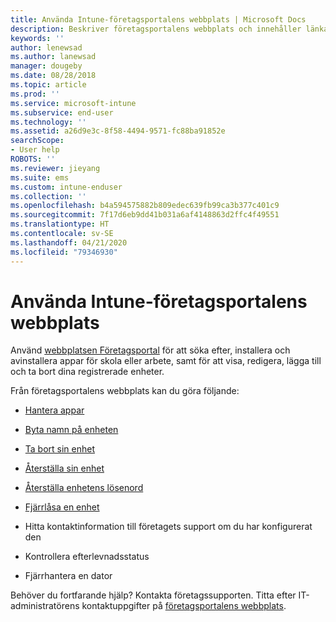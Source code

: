 ```yaml
---
title: Använda Intune-företagsportalens webbplats | Microsoft Docs
description: Beskriver företagsportalens webbplats och innehåller länkar till anvisningar för saker som slutanvändarna kan göra på webbplatsen
keywords: ''
author: lenewsad
ms.author: lanewsad
manager: dougeby
ms.date: 08/28/2018
ms.topic: article
ms.prod: ''
ms.service: microsoft-intune
ms.subservice: end-user
ms.technology: ''
ms.assetid: a26d9e3c-8f58-4494-9571-fc88ba91852e
searchScope:
- User help
ROBOTS: ''
ms.reviewer: jieyang
ms.suite: ems
ms.custom: intune-enduser
ms.collection: ''
ms.openlocfilehash: b4a594575882b809edec639fb99ca3b377c401c9
ms.sourcegitcommit: 7f17d6eb9dd41b031a6af4148863d2ffc4f49551
ms.translationtype: HT
ms.contentlocale: sv-SE
ms.lasthandoff: 04/21/2020
ms.locfileid: "79346930"
---
```

# <a name="using-the-intune-company-portal-website"></a>Använda Intune-företagsportalens webbplats
Använd [webbplatsen Företagsportal](https://portal.manage.microsoft.com) för att söka efter, installera och avinstallera appar för skola eller arbete, samt för att visa, redigera, lägga till och ta bort dina registrerade enheter.  

Från företagsportalens webbplats kan du göra följande:

- [Hantera appar](manage-apps-cpweb.md)  

- [Byta namn på enheten](rename-your-device-cpwebsite.md)

- [Ta bort sin enhet](remove-your-device-cpwebsite.md)

- [Återställa sin enhet](reset-erase-your-device-cpwebsite.md)

- [Återställa enhetens lösenord](reset-your-passcode-cpwebsite.md)

- [Fjärrlåsa en enhet](remote-lock-your-device-cpwebsite.md)

- Hitta kontaktinformation till företagets support om du har konfigurerat den

- Kontrollera efterlevnadsstatus

- Fjärrhantera en dator

Behöver du fortfarande hjälp? Kontakta företagssupporten. Titta efter IT-administratörens kontaktuppgifter på [företagsportalens webbplats](https://go.microsoft.com/fwlink/?linkid=2010980).
